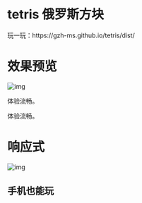 # tetris 俄罗斯方块
<p>玩一玩：https://gzh-ms.github.io/tetris/dist/</p>
<h1>效果预览</h1>
<p><img src="https://github.com/gzh-ms/tetris/blob/master/001.gif" alt="img" /></p>
体验流畅。
<p>体验流畅。</p>
<h1>响应式</h1>
<p><img src="https://github.com/gzh-ms/tetris/blob/master/002.gif" alt="img" /></p>
<h2>手机也能玩</h2>

